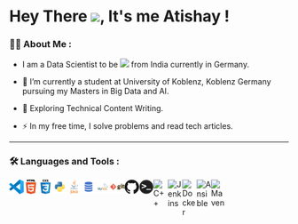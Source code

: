 ###  <h1>Hey There <img src="https://media.giphy.com/media/hvRJCLFzcasrR4ia7z/giphy.gif" width="30px"/>, It's me Atishay ! </h1>


### :man_technologist: About Me : 
  
  - I am a Data Scientist to be <img src="https://media.giphy.com/media/WUlplcMpOCEmTGBtBW/giphy.gif" width="30"> from India currently in Germany.
 
 - :telescope: I’m currently a student at University of Koblenz, Koblenz Germany pursuing my Masters in Big Data and AI.

- :seedling: Exploring Technical Content Writing.

- :zap: In my free time, I solve problems and read tech articles.



 ---

### :hammer_and_wrench: Languages and Tools :
  <img align="left" alt="Visual Studio Code" width="26px" src="https://raw.githubusercontent.com/github/explore/80688e429a7d4ef2fca1e82350fe8e3517d3494d/topics/visual-studio-code/visual-studio-code.png" />
<img align="left" alt="HTML5" width="26px" src="https://raw.githubusercontent.com/github/explore/80688e429a7d4ef2fca1e82350fe8e3517d3494d/topics/html/html.png" />
<img align="left" alt="CSS3" width="26px" src="https://raw.githubusercontent.com/github/explore/80688e429a7d4ef2fca1e82350fe8e3517d3494d/topics/css/css.png" />
<img align="left" alt="Python" width="26px" src="https://raw.githubusercontent.com/github/explore/80688e429a7d4ef2fca1e82350fe8e3517d3494d/topics/python/python.png" />
<img align="left" alt="Java" width="26px" src="https://raw.githubusercontent.com/github/explore/80688e429a7d4ef2fca1e82350fe8e3517d3494d/topics/java/java.png" />
<img align="left" alt="SQL" width="26px" src="https://raw.githubusercontent.com/github/explore/80688e429a7d4ef2fca1e82350fe8e3517d3494d/topics/sql/sql.png" />
<img align="left" alt="MySQL" width="26px" src="https://raw.githubusercontent.com/github/explore/80688e429a7d4ef2fca1e82350fe8e3517d3494d/topics/mysql/mysql.png" />
<img align="left" alt="Git" width="26px" src="https://raw.githubusercontent.com/github/explore/80688e429a7d4ef2fca1e82350fe8e3517d3494d/topics/git/git.png" />
<img align="left" alt="GitHub" width="26px" src="https://raw.githubusercontent.com/github/explore/78df643247d429f6cc873026c0622819ad797942/topics/github/github.png" />
<img align="left" alt="Terminal" width="26px" src="https://raw.githubusercontent.com/github/explore/80688e429a7d4ef2fca1e82350fe8e3517d3494d/topics/terminal/terminal.png" />
<img align="left" alt="C++" width="26px" src="https://user-images.githubusercontent.com/43819432/150682343-e8e05f7b-4b75-496a-909b-db6684ae4215.png" />
<img align="left" alt="Jenkins" width="26px" src="https://user-images.githubusercontent.com/43819432/151139933-f011d1ed-b027-4fce-a8cf-216988ba0e10.jpg" />
<img align="left" alt="Docker" width="26px" src="https://user-images.githubusercontent.com/43819432/156167753-73061c57-68db-4410-b4bf-fc404beef74f.png">
<img align="left" alt="Ansible" width="26px" src="https://user-images.githubusercontent.com/43819432/160329567-ffae6342-8203-48b2-b30c-f1b3709b65b1.png">
<img align="left" alt="Maven" width="26px" src="https://user-images.githubusercontent.com/43819432/160329613-d84ad16b-884c-4b4c-8ba2-403c86a6e1de.png">

<br />
<br />

<!---
<img align="left" alt="Angular" width="26px" src="https://raw.githubusercontent.com/github/explore/80688e429a7d4ef2fca1e82350fe8e3517d3494d/topics/angular/angular.png" />
<img align="left" alt="JavaScript" width="26px" src="https://raw.githubusercontent.com/github/explore/80688e429a7d4ef2fca1e82350fe8e3517d3494d/topics/javascript/javascript.png" />
<img align="left" alt="React" width="26px" src="https://raw.githubusercontent.com/github/explore/80688e429a7d4ef2fca1e82350fe8e3517d3494d/topics/react/react.png" />
<img align="left" alt="Vue" width="26px" src="https://raw.githubusercontent.com/github/explore/80688e429a7d4ef2fca1e82350fe8e3517d3494d/topics/vue/vue.png" />
<img align="left" alt="Node.js" width="26px" src="https://raw.githubusercontent.com/github/explore/80688e429a7d4ef2fca1e82350fe8e3517d3494d/topics/nodejs/nodejs.png" />

<img align="left" alt="MongoDB" width="26px" src="https://raw.githubusercontent.com/github/explore/80688e429a7d4ef2fca1e82350fe8e3517d3494d/topics/mongodb/mongodb.png" />

-->

